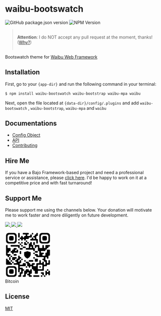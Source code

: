 # waibu-bootswatch

![GitHub package.json version](https://img.shields.io/github/package-json/v/ardhi/waibu-bootswatch) ![NPM Version](https://img.shields.io/npm/v/waibu-bootswatch)

> <br />**Attention**: I do NOT accept any pull request at the moment, thanks! ([Why?](wiki/CONTRIBUTING.md))<br /><br />

Bootswatch theme for [Waibu Web Framework](https://github.com/ardhi/waibu)

## Installation

First, go to your ```{app-dir}``` and run the following command in your terminal:

```bash
$ npm install waibu-bootswatch waibu-bootstrap waibu-mpa waibu
```

Next, open the file located at ```{data-dir}/config/.plugins``` and add ```waibu-bootswatch``` , ```waibu-bootstrap```, ```waibu-mpa``` and ```waibu```

## Documentations

- [Config Object](wiki/CONFIG.md)
- [API](https://ardhi.github.io/waibu-bootswatch)
- [Contributing](wiki/CONTRIBUTING.md)

## Hire Me

If you have a Bajo Framework-based project and need a professional service or assistance, please <a href="https://github.com/ardhi#professional-service">click here</a>. I'd be happy to work on it at a competitive price and with fast turnaround!

## Support Me

Please support me using the channels below. Your donation will motivate me to work faster and more diligently on future development.

<a href="https://github.com/sponsors/ardhi">
  <img src="https://img.shields.io/badge/Github-slategrey?style=flat&logo=github" height="50">
</a>
<a href="https://www.patreon.com/bajoframework">
  <img src="https://img.shields.io/badge/Patreon-f2c3b2?style=flat&logo=patreon" height="50">
</a>
<a href="https://www.paypal.com/ncp/payment/EWLERL7SCUU64">
  <img src="https://img.shields.io/badge/Paypal-blue?style=flat&logo=paypal" height="50">
</a>

<p>
<div><img alt="bc1qwtv78cwp9ef8hnqaw84fxg5856l0pggqe32g6f" src="docs/static/bitcoin.jpeg" width="150" height="150" /><br>Bitcoin</div>
</p>

## License

[MIT](LICENSE)
